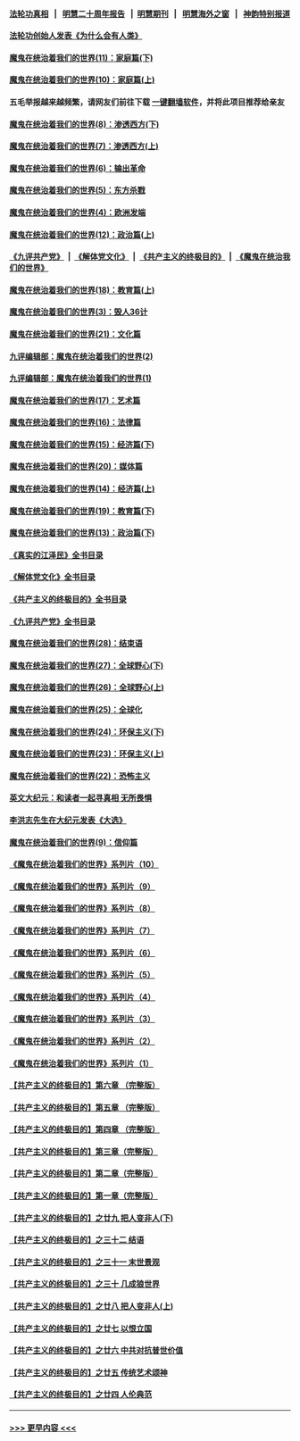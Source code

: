 #### [法轮功真相](https://github.com/gfw-breaker/truth/blob/master/README.md?t=0) &nbsp;&nbsp;|&nbsp;&nbsp; [明慧二十周年报告](https://github.com/gfw-breaker/mh-reports/blob/master/README.md?t=0) &nbsp;&nbsp;|&nbsp;&nbsp;[明慧期刊](https://github.com/gfw-breaker/mh-qikan) &nbsp;&nbsp;|&nbsp;&nbsp; [明慧海外之窗](https://github.com/gfw-breaker/mh-news/blob/master/README.md?t=0) &nbsp;&nbsp;|&nbsp;&nbsp; [神韵特别报道](https://github.com/gfw-breaker/mh-news/blob/master/shenyun.md?t=0)
#### [法轮功创始人发表《为什么会有人类》](../pages/nsc422/n13912117.md?t=03032143) 
#### [魔鬼在统治着我们的世界(11)：家庭篇(下)](../pages/nsc422/n10440961.md?t=03032143) 
#### [魔鬼在统治着我们的世界(10)：家庭篇(上)](../pages/nsc422/n10435448.md?t=03032143) 
#### 五毛举报越来越频繁，请网友们前往下载 [一键翻墙软件](https://github.com/gfw-breaker/ssr-accounts)，并将此项目推荐给亲友
#### [魔鬼在统治着我们的世界(8)：渗透西方(下)](../pages/nsc422/n10429603.md?t=03032143) 
#### [魔鬼在统治着我们的世界(7)：渗透西方(上)](../pages/nsc422/n10426013.md?t=03032143) 
#### [魔鬼在统治着我们的世界(6)：输出革命](../pages/nsc422/n10421536.md?t=03032143) 
#### [魔鬼在统治着我们的世界(5)：东方杀戮](../pages/nsc422/n10417707.md?t=03032143) 
#### [魔鬼在统治着我们的世界(4)：欧洲发端](../pages/nsc422/n10414890.md?t=03032143) 
#### [魔鬼在统治着我们的世界(12)：政治篇(上)](../pages/nsc422/n10444576.md?t=03032143) 
#### [《九评共产党》](https://github.com/begood0513/9ping.md/blob/master/README.md) &nbsp;|&nbsp; [《解体党文化》](../../../../jtdwh.md/blob/master/README.md)  &nbsp;|&nbsp; [《共产主义的终极目的》](../../../../gczydzjmd.md/blob/master/README.md) &nbsp;|&nbsp; [《魔鬼在统治我们的世界》](../../../../mgztzwmdsj.md/blob/master/README.md) 
#### [魔鬼在统治着我们的世界(18)：教育篇(上)](../pages/nsc422/n10526970.md?t=03032143) 
#### [魔鬼在统治着我们的世界(3)：毁人36计](../pages/nsc422/n10411583.md?t=03032143) 
#### [魔鬼在统治着我们的世界(21)：文化篇](../pages/nsc422/n10597706.md?t=03032143) 
#### [九评编辑部：魔鬼在统治着我们的世界(2)](../pages/nsc422/n10410036.md?t=03032143) 
#### [九评编辑部：魔鬼在统治着我们的世界(1)](../pages/nsc422/n10406825.md?t=03032143) 
#### [魔鬼在统治着我们的世界(17)：艺术篇](../pages/nsc422/n10499093.md?t=03032143) 
#### [魔鬼在统治着我们的世界(16)：法律篇](../pages/nsc422/n10485969.md?t=03032143) 
#### [魔鬼在统治着我们的世界(15)：经济篇(下)](../pages/nsc422/n10469975.md?t=03032143) 
#### [魔鬼在统治着我们的世界(20)：媒体篇](../pages/nsc422/n10586579.md?t=03032143) 
#### [魔鬼在统治着我们的世界(14)：经济篇(上)](../pages/nsc422/n10457370.md?t=03032143) 
#### [魔鬼在统治着我们的世界(19)：教育篇(下)](../pages/nsc422/n10564808.md?t=03032143) 
#### [魔鬼在统治着我们的世界(13)：政治篇(下)](../pages/nsc422/n10448270.md?t=03032143) 
#### [《真实的江泽民》全书目录](../pages/nsc422/n13721399.md?t=03032143) 
#### [《解体党文化》全书目录](../pages/nsc422/n13721157.md?t=03032143) 
#### [《共产主义的终极目的》全书目录](../pages/nsc422/n13721048.md?t=03032143) 
#### [《九评共产党》全书目录](../pages/nsc422/n13708085.md?t=03032143) 
#### [魔鬼在统治着我们的世界(28)：结束语](../pages/nsc422/n10936246.md?t=03032143) 
#### [魔鬼在统治着我们的世界(27)：全球野心(下)](../pages/nsc422/n10928319.md?t=03032143) 
#### [魔鬼在统治着我们的世界(26)：全球野心(上)](../pages/nsc422/n10900318.md?t=03032143) 
#### [魔鬼在统治着我们的世界(25)：全球化](../pages/nsc422/n10788205.md?t=03032143) 
#### [魔鬼在统治着我们的世界(24)：环保主义(下)](../pages/nsc422/n10695307.md?t=03032143) 
#### [魔鬼在统治着我们的世界(23)：环保主义(上)](../pages/nsc422/n10688613.md?t=03032143) 
#### [魔鬼在统治着我们的世界(22)：恐怖主义](../pages/nsc422/n10614727.md?t=03032143) 
#### [英文大纪元：和读者一起寻真相 无所畏惧](../pages/nsc422/n12542027.md?t=03032143) 
#### [李洪志先生在大纪元发表《大选》](../pages/nsc422/n12534746.md?t=03032143) 
#### [魔鬼在统治着我们的世界(9)：信仰篇](../pages/nsc422/n10432159.md?t=03032143) 
#### [《魔鬼在统治着我们的世界》系列片（10）](../pages/nsc422/n12292670.md?t=03032143) 
#### [《魔鬼在统治着我们的世界》系列片（9）](../pages/nsc422/n12290859.md?t=03032143) 
#### [《魔鬼在统治着我们的世界》系列片（8）](../pages/nsc422/n12287445.md?t=03032143) 
#### [《魔鬼在统治着我们的世界》系列片（7）](../pages/nsc422/n12283425.md?t=03032143) 
#### [《魔鬼在统治着我们的世界》系列片（6）](../pages/nsc422/n12282314.md?t=03032143) 
#### [《魔鬼在统治着我们的世界》系列片（5）](../pages/nsc422/n12281419.md?t=03032143) 
#### [《魔鬼在统治着我们的世界》系列片（4）](../pages/nsc422/n12274024.md?t=03032143) 
#### [《魔鬼在统治着我们的世界》系列片（3）](../pages/nsc422/n12271322.md?t=03032143) 
#### [《魔鬼在统治着我们的世界》系列片（2）](../pages/nsc422/n12269049.md?t=03032143) 
#### [《魔鬼在统治着我们的世界》系列片（1）](../pages/nsc422/n12267575.md?t=03032143) 
#### [【共产主义的终极目的】第六章 （完整版）](../pages/nsc422/n11428913.md?t=03032143) 
#### [【共产主义的终极目的】第五章 （完整版）](../pages/nsc422/n11428912.md?t=03032143) 
#### [【共产主义的终极目的】第四章 （完整版）](../pages/nsc422/n11428907.md?t=03032143) 
#### [【共产主义的终极目的】第三章（完整版）](../pages/nsc422/n11428848.md?t=03032143) 
#### [【共产主义的终极目的】第二章（完整版）](../pages/nsc422/n11428831.md?t=03032143) 
#### [【共产主义的终极目的】第一章（完整版）](../pages/nsc422/n11417651.md?t=03032143) 
#### [【共产主义的终极目的】之廿九 把人变非人(下)](../pages/nsc422/n11344140.md?t=03032143) 
#### [【共产主义的终极目的】之三十二 结语](../pages/nsc422/n11360535.md?t=03032143) 
#### [【共产主义的终极目的】之三十一 末世景观](../pages/nsc422/n11351129.md?t=03032143) 
#### [【共产主义的终极目的】之三十 几成狼世界](../pages/nsc422/n11348280.md?t=03032143) 
#### [【共产主义的终极目的】之廿八 把人变非人(上)](../pages/nsc422/n11340492.md?t=03032143) 
#### [【共产主义的终极目的】之廿七 以恨立国](../pages/nsc422/n11336944.md?t=03032143) 
#### [【共产主义的终极目的】之廿六 中共对抗普世价值](../pages/nsc422/n11324785.md?t=03032143) 
#### [【共产主义的终极目的】之廿五 传统艺术颂神](../pages/nsc422/n11296396.md?t=03032143) 
#### [【共产主义的终极目的】之廿四 人伦典范](../pages/nsc422/n11296397.md?t=03032143) 

----
#### [ >>> 更早内容 <<< ](../indexes/nsc422-earlier.md)
